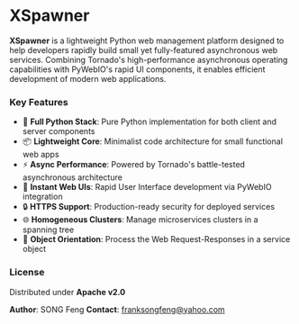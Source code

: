 # XSpawner



**XSpawner** is a lightweight Python web management platform designed to help developers rapidly build small yet fully-featured asynchronous web services. Combining Tornado's high-performance asynchronous operating capabilities with PyWebIO's rapid UI components, it enables efficient development of modern web applications.

### Key Features



- 🐍 **Full Python Stack**: Pure Python implementation for both client and server components
- 📦 **Lightweight Core**: Minimalist code architecture for small functional web apps
- ⚡ **Async Performance**: Powered by Tornado's battle-tested asynchronous architecture
- 🎨 **Instant Web UIs**: Rapid User Interface development via PyWebIO integration
- 🔒 **HTTPS Support**: Production-ready security for deployed services
- 🌐 **Homogeneous Clusters**: Manage microservices clusters in a spanning tree
- 🚀 **Object Orientation**: Process the Web Request-Responses in a service object
### License



Distributed under **Apache v2.0**

**Author**: SONG Feng
**Contact**: [franksongfeng@yahoo.com](mailto:franksongfeng@yahoo.com)


